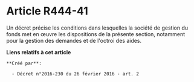# Article R444-41

Un décret précise les conditions dans lesquelles la société de gestion du fonds met en œuvre les dispositions de la présente
section, notamment pour la gestion des demandes et de l'octroi des aides.

**Liens relatifs à cet article**

	**Créé par**:

	  - Décret n°2016-230 du 26 février 2016 - art. 2
